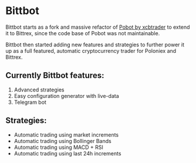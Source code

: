 # Bittbot

Bittbot starts as a fork and massive refactor of [Pobot by xcbtrader](https://github.com/xcbtrader/pobot) to extend it to Bittrex,
since the code base of Pobot was not maintainable.

Bittbot then started adding new features and strategies to further power it up as a full featured, automatic cryptocurrency trader
for Poloniex and Bittrex.

## Currently Bittbot features:

1. Advanced strategies
2. Easy configuration generator with live-data
3. Telegram bot

## Strategies:
* Automatic trading using market increments
* Automatic trading using Bollinger Bands
* Automatic trading using MACD + RSI
* Automatic trading using last 24h increments

